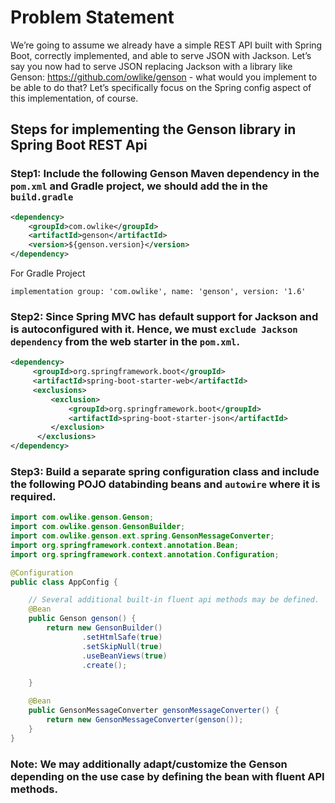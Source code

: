 

# Problem Statement
We’re going to assume we already have a simple REST API built with Spring Boot, correctly implemented, and able to serve JSON with Jackson.
Let’s say you now had to serve JSON replacing Jackson with a library like Genson: https://github.com/owlike/genson - what would you implement to be able to do that? Let’s specifically focus on the Spring config aspect of this implementation, of course.

## Steps for implementing the Genson library in Spring Boot REST Api

### Step1: Include the following Genson Maven dependency in the `pom.xml` and Gradle project, we should add the in the `build.gradle`

```xml
<dependency>
    <groupId>com.owlike</groupId>
    <artifactId>genson</artifactId>
    <version>${genson.version}</version>
</dependency>

```
For Gradle Project
```
implementation group: 'com.owlike', name: 'genson', version: '1.6'
```

### Step2: Since Spring MVC has default support for Jackson and is autoconfigured with it. Hence, we must `exclude Jackson dependency` from the web starter in the `pom.xml`.

```xml
<dependency>
     <groupId>org.springframework.boot</groupId>
     <artifactId>spring-boot-starter-web</artifactId>
     <exclusions>
         <exclusion>
             <groupId>org.springframework.boot</groupId>
             <artifactId>spring-boot-starter-json</artifactId>
         </exclusion>
      </exclusions>
</dependency>

```

### Step3: Build a separate spring configuration class and include the following POJO databinding beans and `autowire` where it is required.
```java
import com.owlike.genson.Genson;
import com.owlike.genson.GensonBuilder;
import com.owlike.genson.ext.spring.GensonMessageConverter;
import org.springframework.context.annotation.Bean;
import org.springframework.context.annotation.Configuration;

@Configuration
public class AppConfig {

    // Several additional built-in fluent api methods may be defined.
    @Bean
    public Genson genson() {
        return new GensonBuilder()
                .setHtmlSafe(true)
                .setSkipNull(true)
                .useBeanViews(true)
                .create();

    }

    @Bean
    public GensonMessageConverter gensonMessageConverter() {
        return new GensonMessageConverter(genson());
    }
}

```
### Note: We may additionally adapt/customize the Genson depending on the use case by defining the bean with fluent API methods.

